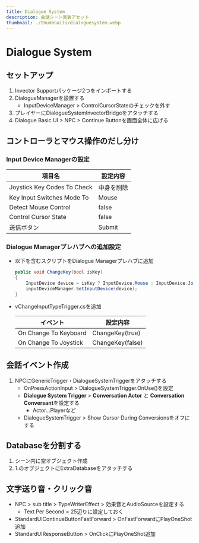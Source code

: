 ```yaml
---
title: Dialogue System
description: 会話シーン実装アセット
thumbnail: ./thumbnails/dialoguesystem.webp
---
```


# Dialogue System

## セットアップ

1. Invector Supportパッケージ2つをインポートする
2. DialogueManagerを設置する
   - InputDeviceManager > ControlCursorStateのチェックを外す
3. プレイヤーにDialogueSystemInvectorBridgeをアタッチする
4. Dialogue Basic UI > NPC > Continue Buttonを画面全体に広げる

## コントローラとマウス操作のだし分け

### Input Device Managerの設定

|項目名|設定内容|
|---|---|
|Joystick Key Codes To Check|中身を削除|
|Key Input Switches Mode To|Mouse|
|Detect Mouse Control|false|
|Control Cursor State|false|
|送信ボタン|Submit|

### Dialogue Managerプレハブへの追加設定

- 以下を含むスクリプトをDialogue Managerプレハブに追加

  ``` csharp
  public void ChangeKey(bool isKey)
  {
      InputDevice device = isKey ? InputDevice.Mouse : InputDevice.Joystick;
      inputDeviceManager.SetInputDevice(device);
  }
  ```

- vChangeInputTypeTrigger.csを追加

  |イベント|設定内容|
  |---|---|
  |On Change To Keyboard|ChangeKey(true)|
  |On Change To Joystick|ChangeKey(false)|

## 会話イベント作成

1. NPCにGenericTrigger・DialogueSystemTriggerをアタッチする
   - OnPressActionInput > DialogueSystemTrigger.OnUse()を設定
   - **Dialogue System Trigger** > **Conversation Actor** と **Conversation Conversant**を設定する
     - Actor…Playerなど
   - DialogueSystemTrigger > Show Cursor During Conversionsをオフにする

## Databaseを分割する

1. シーン内に空オブジェクト作成
2. 1.のオブジェクトにExtraDatabaseをアタッチする

## 文字送り音・クリック音

- NPC > sub title > TypeWriterEffect > 効果音とAudioSourceを設定する
  - Text Per Second = 25辺りに設定しておく
- StandardUIContinueButtonFastForward > OnFastForwardにPlayOneShot追加
- StandardUIResponseButton > OnClickにPlayOneShot追加
